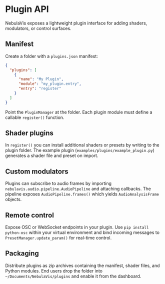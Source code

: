 # Plugin API

NebulaVis exposes a lightweight plugin interface for adding shaders, modulators, or control surfaces.

## Manifest

Create a folder with a `plugins.json` manifest:

```json
{
  "plugins": [
    {
      "name": "My Plugin",
      "module": "my_plugin.entry",
      "entry": "register"
    }
  ]
}
```

Point the `PluginManager` at the folder. Each plugin module must define a callable `register()` function.

## Shader plugins

In `register()` you can install additional shaders or presets by writing to the plugin folder. The example plugin (`examples/plugins/example_plugin.py`) generates a shader file and preset on import.

## Custom modulators

Plugins can subscribe to audio frames by importing `nebulavis.audio.pipeline.AudioPipeline` and attaching callbacks. The pipeline exposes `AudioPipeline.frames()` which yields `AudioAnalysisFrame` objects.

## Remote control

Expose OSC or WebSocket endpoints in your plugin. Use `pip install python-osc` within your virtual environment and bind incoming messages to `PresetManager.update_param()` for real-time control.

## Packaging

Distribute plugins as zip archives containing the manifest, shader files, and Python modules. End users drop the folder into `~/Documents/NebulaVis/plugins` and enable it from the dashboard.
